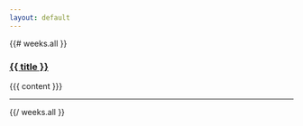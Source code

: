 ```yaml
---
layout: default
---
```


{{# weeks.all }}
### [{{ title }}]({{url}})
{{{ content }}}
<hr />
{{/ weeks.all }}
